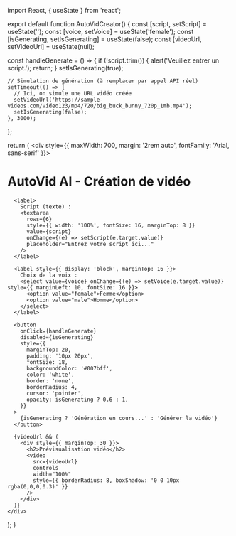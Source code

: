 import React, { useState } from 'react';

export default function AutoVidCreator() {
  const [script, setScript] = useState('');
  const [voice, setVoice] = useState('female');
  const [isGenerating, setIsGenerating] = useState(false);
  const [videoUrl, setVideoUrl] = useState(null);

  const handleGenerate = () => {
    if (!script.trim()) {
      alert('Veuillez entrer un script.');
      return;
    }
    setIsGenerating(true);

    // Simulation de génération (à remplacer par appel API réel)
    setTimeout(() => {
      // Ici, on simule une URL vidéo créée
      setVideoUrl('https://sample-videos.com/video123/mp4/720/big_buck_bunny_720p_1mb.mp4');
      setIsGenerating(false);
    }, 3000);
  };

  return (
    <div style={{ maxWidth: 700, margin: '2rem auto', fontFamily: 'Arial, sans-serif' }}>
      <h1>AutoVid AI - Création de vidéo</h1>

      <label>
        Script (texte) :
        <textarea
          rows={6}
          style={{ width: '100%', fontSize: 16, marginTop: 8 }}
          value={script}
          onChange={(e) => setScript(e.target.value)}
          placeholder="Entrez votre script ici..."
        />
      </label>

      <label style={{ display: 'block', marginTop: 16 }}>
        Choix de la voix :
        <select value={voice} onChange={(e) => setVoice(e.target.value)} style={{ marginLeft: 10, fontSize: 16 }}>
          <option value="female">Femme</option>
          <option value="male">Homme</option>
        </select>
      </label>

      <button
        onClick={handleGenerate}
        disabled={isGenerating}
        style={{
          marginTop: 20,
          padding: '10px 20px',
          fontSize: 18,
          backgroundColor: '#007bff',
          color: 'white',
          border: 'none',
          borderRadius: 4,
          cursor: 'pointer',
          opacity: isGenerating ? 0.6 : 1,
        }}
      >
        {isGenerating ? 'Génération en cours...' : 'Générer la vidéo'}
      </button>

      {videoUrl && (
        <div style={{ marginTop: 30 }}>
          <h2>Prévisualisation vidéo</h2>
          <video
            src={videoUrl}
            controls
            width="100%"
            style={{ borderRadius: 8, boxShadow: '0 0 10px rgba(0,0,0,0.3)' }}
          />
        </div>
      )}
    </div>
  );
}
